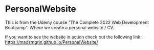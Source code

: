 # PersonalWebsite

This is from the Udemy course "The Complete 2022 Web Development Bootcamp". Where we create a personal website / CV. 

If you want to see the website in action check out the following link: https://madsmgrin.github.io/PersonalWebsite/
